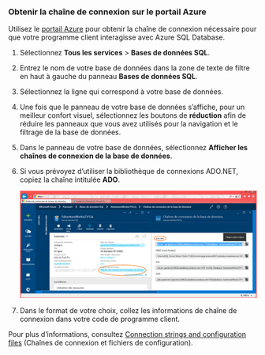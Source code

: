 
<!--
includes/sql-database-include-connection-string-20-portalshots.md

Latest Freshness check:  2015-09-02 , GeneMi.

## Connection string
-->


### <a name="obtain-the-connection-string-from-the-azure-portal"></a>Obtenir la chaîne de connexion sur le portail Azure
Utilisez le [portail Azure](https://portal.azure.com/) pour obtenir la chaîne de connexion nécessaire pour que votre programme client interagisse avec Azure SQL Database. 

1. Sélectionnez **Tous les services** > **Bases de données SQL**.

2. Entrez le nom de votre base de données dans la zone de texte de filtre en haut à gauche du panneau **Bases de données SQL**.

3. Sélectionnez la ligne qui correspond à votre base de données.

4. Une fois que le panneau de votre base de données s’affiche, pour un meilleur confort visuel, sélectionnez les boutons de **réduction** afin de réduire les panneaux que vous avez utilisés pour la navigation et le filtrage de la base de données. 
   
5. Dans le panneau de votre base de données, sélectionnez **Afficher les chaînes de connexion de la base de données**.

6. Si vous prévoyez d’utiliser la bibliothèque de connexions ADO.NET, copiez la chaîne intitulée **ADO**. 
   
    ![Copier la chaîne de connexion ADO pour votre base de données][20-CopyAdoConnectionString]
7. Dans le format de votre choix, collez les informations de chaîne de connexion dans votre code de programme client.

Pour plus d’informations, consultez [Connection strings and configuration files](http://msdn.microsoft.com/library/ms254494.aspx) (Chaînes de connexion et fichiers de configuration).

<!-- Image references. -->



[20-CopyAdoConnectionString]: ./media/sql-database-include-connection-string-20-portalshots/connqry-connstr-b.png


<!--
These three includes/ files are a sequenced set, but you can pick and choose:

includes/sql-database-include-connection-string-20-portalshots.md
includes/sql-database-include-connection-string-30-compare.md
includes/sql-database-include-connection-string-40-config.md
-->
